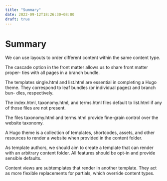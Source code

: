 ```yaml
---
title: "Summary"
date: 2022-09-12T18:26:30+08:00
draft: true
---
```


# Summary

We can use layouts to order different content within the same content type.

The cascade option in the front matter allows us to share front matter proper- ties with all pages in a branch bundle.

The templates single.html and list.html are essential in completing a Hugo theme. They correspond to leaf bundles (or individual pages) and branch bun- dles, respectively.

The index.html, taxonomy.html, and terms.html files default to list.html if any of those files are not present.

The files taxonomy.html and terms.html provide fine-grain control over the website taxonomy.

A Hugo theme is a collection of templates, shortcodes, assets, and other resources to render a website when provided in the content folder.

As template authors, we should aim to create a template that can render with an arbitrary content folder. All features should be opt-in and provide sensible defaults.

Content views are subtemplates that render in another template. They act as more flexible replacements for partials, which override content types.
